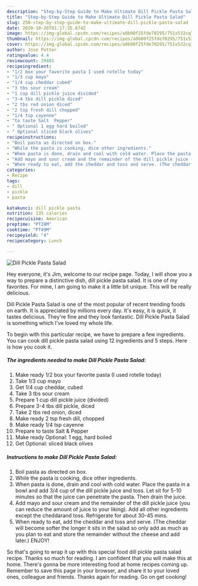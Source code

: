 ```yaml
---
description: "Step-by-Step Guide to Make Ultimate Dill Pickle Pasta Salad"
title: "Step-by-Step Guide to Make Ultimate Dill Pickle Pasta Salad"
slug: 250-step-by-step-guide-to-make-ultimate-dill-pickle-pasta-salad
date: 2020-10-26T01:17:35.674Z
image: https://img-global.cpcdn.com/recipes/a0b00f25fde70295/751x532cq70/dill-pickle-pasta-salad-recipe-main-photo.jpg
thumbnail: https://img-global.cpcdn.com/recipes/a0b00f25fde70295/751x532cq70/dill-pickle-pasta-salad-recipe-main-photo.jpg
cover: https://img-global.cpcdn.com/recipes/a0b00f25fde70295/751x532cq70/dill-pickle-pasta-salad-recipe-main-photo.jpg
author: Jose Potter
ratingvalue: 4.4
reviewcount: 29401
recipeingredient:
- "1/2 box your favorite pasta I used rotelle today"
- "1/3 cup mayo"
- "1/4 cup cheddar cubed"
- "3 tbs sour cream"
- "1 cup dill pickle juice divided"
- "3-4 tbs dill pickle diced"
- "2 tbs red onion diced"
- "2 tsp fresh dill chopped"
- "1/4 tsp cayenne"
- "to taste Salt  Pepper"
- " Optional 1 egg hard boiled"
- " Optional sliced black olives"
recipeinstructions:
- "Boil pasta as directed on box."
- "While the pasta is cooking, dice other ingredients."
- "When pasta is done, drain and cool with cold water. Place the pasta in a bowl and add 3/4 cup of the dill pickle juice and toss. Let sit for 5-10 minutes so that the juice can penetrate the pasta. Then drain the juice."
- "Add mayo and sour cream and the remainder of the dill pickle juice (you can reduce the amount of juice to your liking). Add all other ingredients except the cheddarand toss. Refrigerate for about 30-45 mins."
- "When ready to eat, add the cheddar and toss and serve. (The cheddar will become softer the longer it sits in the salad so only add as much as you plan to eat and store the remainder without the cheese and add later.) ENJOY!"
categories:
- Recipe
tags:
- dill
- pickle
- pasta

katakunci: dill pickle pasta 
nutrition: 135 calories
recipecuisine: American
preptime: "PT28M"
cooktime: "PT49M"
recipeyield: "4"
recipecategory: Lunch

---
```



![Dill Pickle Pasta Salad](https://img-global.cpcdn.com/recipes/a0b00f25fde70295/751x532cq70/dill-pickle-pasta-salad-recipe-main-photo.jpg)

Hey everyone, it's Jim, welcome to our recipe page. Today, I will show you a way to prepare a distinctive dish, dill pickle pasta salad. It is one of my favorites. For mine, I am going to make it a little bit unique. This will be really delicious.



Dill Pickle Pasta Salad is one of the most popular of recent trending foods on earth. It is appreciated by millions every day. It's easy, it is quick, it tastes delicious. They're fine and they look fantastic. Dill Pickle Pasta Salad is something which I've loved my whole life.


To begin with this particular recipe, we have to prepare a few ingredients. You can cook dill pickle pasta salad using 12 ingredients and 5 steps. Here is how you cook it.

<!--inarticleads1-->

##### The ingredients needed to make Dill Pickle Pasta Salad:

1. Make ready 1/2 box your favorite pasta (I used rotelle today)
1. Take 1/3 cup mayo
1. Get 1/4 cup cheddar, cubed
1. Take 3 tbs sour cream
1. Prepare 1 cup dill pickle juice (divided)
1. Prepare 3-4 tbs dill pickle, diced
1. Take 2 tbs red onion, diced
1. Make ready 2 tsp fresh dill, chopped
1. Make ready 1/4 tsp cayenne
1. Prepare to taste Salt &amp; Pepper
1. Make ready  Optional: 1 egg, hard boiled
1. Get  Optional: sliced black olives




<!--inarticleads2-->

##### Instructions to make Dill Pickle Pasta Salad:

1. Boil pasta as directed on box.
1. While the pasta is cooking, dice other ingredients.
1. When pasta is done, drain and cool with cold water. Place the pasta in a bowl and add 3/4 cup of the dill pickle juice and toss. Let sit for 5-10 minutes so that the juice can penetrate the pasta. Then drain the juice.
1. Add mayo and sour cream and the remainder of the dill pickle juice (you can reduce the amount of juice to your liking). Add all other ingredients except the cheddarand toss. Refrigerate for about 30-45 mins.
1. When ready to eat, add the cheddar and toss and serve. (The cheddar will become softer the longer it sits in the salad so only add as much as you plan to eat and store the remainder without the cheese and add later.) ENJOY!




So that's going to wrap it up with this special food dill pickle pasta salad recipe. Thanks so much for reading. I am confident that you will make this at home. There's gonna be more interesting food at home recipes coming up. Remember to save this page in your browser, and share it to your loved ones, colleague and friends. Thanks again for reading. Go on get cooking!

